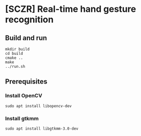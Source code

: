 # [SCZR] Real-time hand gesture recognition

## Build and run
```
mkdir build
cd build
cmake ..
make
../run.sh
```

## Prerequisites
### Install OpenCV
```
sudo apt install libopencv-dev
```

### Install gtkmm
```
sudo apt install libgtkmm-3.0-dev
```
